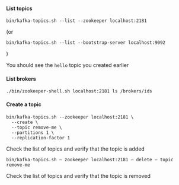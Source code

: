 #### List topics

````
bin/kafka-topics.sh --list --zookeeper localhost:2181
````

(or 
````
bin/kafka-topics.sh --list --bootstrap-server localhost:9092
````
)

You should see the `hello` topic you created earlier

#### List brokers

````
./bin/zookeeper-shell.sh localhost:2181 ls /brokers/ids
````


#### Create a topic

````
bin/kafka-topics.sh --zookeeper localhost:2181 \
  --create \
  --topic remove-me \
  --partitions 1 \
  --replication-factor 1
````

Check the list of topics and verify that the topic is added

````
bin/kafka-topics.sh — zookeeper localhost:2181 — delete — topic remove-me
````

Check the list of topics and verify that the topic is removed
